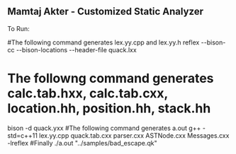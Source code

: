 ## Mamtaj Akter - Customized Static Analyzer

To Run:

#The following command generates lex.yy.cpp and lex.yy.h
reflex --bison-cc --bison-locations --header-file quack.lxx
# The followng command generates calc.tab.hxx, calc.tab.cxx, location.hh, position.hh, stack.hh
bison -d quack.yxx
#The following command generates a.out
g++ -std=c++11 lex.yy.cpp quack.tab.cxx parser.cxx ASTNode.cxx Messages.cxx  -lreflex
#Finally
./a.out "../samples/bad_escape.qk"
